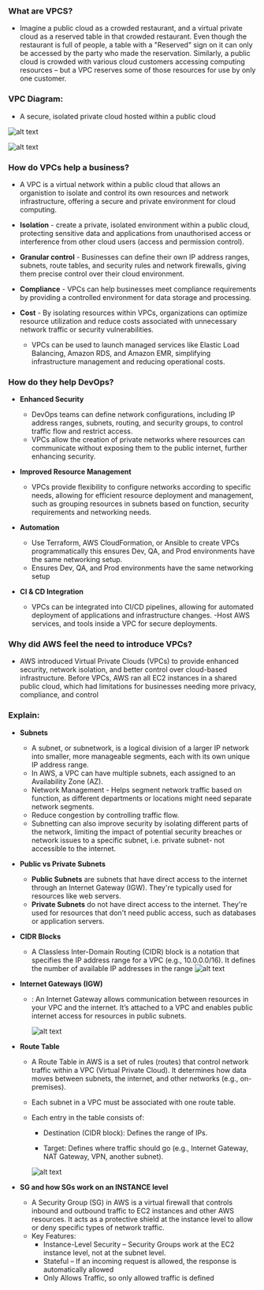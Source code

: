 ### What are VPCS?


- Imagine a public cloud as a crowded restaurant, and a virtual private cloud as a reserved table in that crowded restaurant. Even though the restaurant is full of people, a table with a "Reserved" sign on it can only be accessed by the party who made the reservation. Similarly, a public cloud is crowded with various cloud customers accessing computing resources – but a VPC reserves some of those resources for use by only one customer.

### VPC Diagram:
- A secure, isolated private cloud hosted within a public cloud

![alt text](../Pictures/VPC/VPC-diagram.png)

  


![alt text](../Pictures/VPC/vpc-aws.png)


### How do VPCs help a business?
- A VPC is a virtual network within a public cloud that allows an organistion to isolate and control its own resources and network infrastructure, offering a secure and private environment for cloud computing.
  
- **Isolation** - create a private, isolated environment within a public cloud, protecting sensitive data and applications from unauthorised access or interference from other cloud users (access and permission control).
- **Granular control** - Businesses can define their own IP address ranges, subnets, route tables, and security rules and network firewalls, giving them precise control over their cloud environment.
- **Compliance** -  VPCs can help businesses meet compliance requirements by providing a controlled environment for data storage and processing. 
-  **Cost** - By isolating resources within VPCs, organizations can optimize resource utilization and reduce costs associated with unnecessary network traffic or security vulnerabilities. 
   -  VPCs can be used to launch managed services like Elastic Load Balancing, Amazon RDS, and Amazon EMR, simplifying infrastructure management and reducing operational costs. 


### How do they help DevOps?

- **Enhanced Security** 
  - DevOps teams can define network configurations, including IP address ranges, subnets, routing, and security groups, to control traffic flow and restrict access.
  - VPCs allow the creation of private networks where resources can communicate without exposing them to the public internet, further enhancing security. 

- **Improved Resource Management** 
  - VPCs provide flexibility to configure networks according to specific needs, allowing for efficient resource deployment and management, such as grouping resources in subnets based on function, security requirements and networking needs.
  
- **Automation** 
  - Use Terraform, AWS CloudFormation, or Ansible to create VPCs programmatically this ensures Dev, QA, and Prod environments have the same networking setup.
  - Ensures Dev, QA, and Prod environments have the same networking setup

- **CI & CD Integration**
  - VPCs can be integrated into CI/CD pipelines, allowing for automated deployment of applications and infrastructure changes. 
  -Host AWS services, and tools inside a VPC for secure deployments.



### Why did AWS feel the need to introduce VPCs?
- AWS introduced Virtual Private Clouds (VPCs) to provide enhanced security, network isolation, and better control over cloud-based infrastructure. Before VPCs, AWS ran all EC2 instances in a shared public cloud, which had limitations for businesses needing more privacy, compliance, and control

### Explain:
- **Subnets**
  - A subnet, or subnetwork, is a logical division of a larger IP network into smaller, more manageable segments, each with its own unique IP address range.
  - In AWS, a VPC can have multiple subnets, each assigned to an Availability Zone (AZ).
  - Network Management - Helps segment network traffic based on function, as different departments or locations might need separate network segments. 
  - Reduce congestion by controlling traffic flow.
  - Subnetting can also improve security by isolating different parts of the network, limiting the impact of potential security breaches or network issues to a specific subnet, i.e. private subnet- not accessible to the internet.

- **Public vs Private Subnets** 
  - **Public Subnets** are subnets that have direct access to the internet through an Internet Gateway (IGW). They're typically used for resources like web servers.
  - **Private Subnets** do not have direct access to the internet. They're used for resources that don't need public access, such as databases or application servers.

- **CIDR Blocks** 
  - A Classless Inter-Domain Routing (CIDR) block is a notation that specifies the IP address range for a VPC (e.g., 10.0.0.0/16). It defines the number of available IP addresses in the range
   ![alt text](../Pictures/VPC/aws-cidr.png)


- **Internet Gateways (IGW)**
  - : An Internet Gateway allows communication between resources in your VPC and the internet. It’s attached to a VPC and enables public internet access for resources in public subnets.

    ![alt text](../Pictures/VPC/aws-igw.png)



- **Route Table**
  - A Route Table in AWS is a set of rules (routes) that control network traffic within a VPC (Virtual Private Cloud). It determines how data moves between subnets, the internet, and other networks (e.g., on-premises).
  - Each subnet in a VPC must be associated with one route table.
  - Each entry in the table consists of:

    -   Destination (CIDR block): Defines the range of IPs.

    - Target: Defines where traffic should go (e.g., Internet Gateway, NAT Gateway, VPN, another subnet).

    ![alt text](../Pictures/VPC/example-route-table.png)


- **SG and how SGs work on an INSTANCE level**
  - A Security Group (SG) in AWS is a virtual firewall that controls inbound and outbound traffic to EC2 instances and other AWS resources. It acts as a protective shield at the instance level to allow or deny specific types of network traffic.
  - Key Features:
    - Instance-Level Security – Security Groups work at the EC2 instance level, not at the subnet level.
    - Stateful – If an incoming request is allowed, the response is automatically allowed 
    -  Only Allows Traffic, so only allowed traffic is defined
